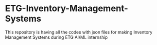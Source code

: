 # ETG-Inventory-Management-Systems
This repository is having all the codes with json files for making Inventory Management Systems during ETG AI/ML internship

